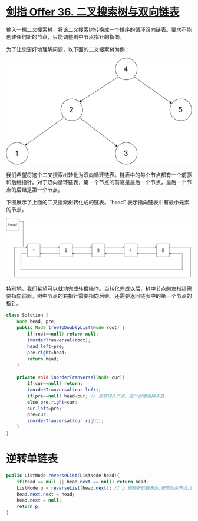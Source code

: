 # [剑指 Offer 36. 二叉搜索树与双向链表](https://leetcode-cn.com/problems/er-cha-sou-suo-shu-yu-shuang-xiang-lian-biao-lcof/)

输入一棵二叉搜索树，将该二叉搜索树转换成一个排序的循环双向链表。要求不能创建任何新的节点，只能调整树中节点指针的指向。

 

为了让您更好地理解问题，以下面的二叉搜索树为例：

 ![image-20200729093839374](二叉搜索树转换成双向链表.assets/image-20200729093839374.png)

 

我们希望将这个二叉搜索树转化为双向循环链表。链表中的每个节点都有一个前驱和后继指针。对于双向循环链表，第一个节点的前驱是最后一个节点，最后一个节点的后继是第一个节点。

下图展示了上面的二叉搜索树转化成的链表。“head” 表示指向链表中有最小元素的节点。

 ![image-20200729093844385](二叉搜索树转换成双向链表.assets/image-20200729093844385.png)

特别地，我们希望可以就地完成转换操作。当转化完成以后，树中节点的左指针需要指向前驱，树中节点的右指针需要指向后继。还需要返回链表中的第一个节点的指针。

```java
class Solution {
    Node head, pre;
    public Node treeToDoublyList(Node root) {
        if(root==null) return null;
        inorderTranversal(root);
        head.left=pre;
        pre.right=head;
        return head;
    }

    private void inorderTranversal(Node cur){
        if(cur==null) return;
        inorderTranversal(cur.left);
        if(pre==null) head=cur; // 获取得头节点，这个引用保持不变
        else pre.right=cur;
        cur.left=pre;
        pre=cur;
        inorderTranversal(cur.right);
    }
}
```



# 逆转单链表

```java
public ListNode reverseList(ListNode head){
    if(head == null || head.next == null) return head;
    ListNode p = reverseList(head.next); // p 即是新的链表头,获取到头节点,这个引用保持不变
    head.next.next = head;
    head.next = null;
    return p;
}
```